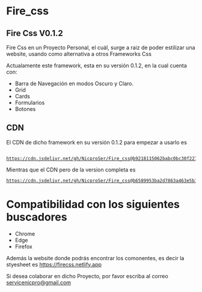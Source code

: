 # Fire_css
## Fire Css V0.1.2

Fire Css en un Proyecto Personal, el cuál, surge a raiz de poder estilizar una website, usando como alternativa a otros Frameworks Css


Actualamente este framework, esta en su versión 0.1.2, en la cual cuenta con:

- Barra de Navegación en modos Oscuro y Claro.
- Grid
- Cards
- Formularios
- Botones

## CDN

El CDN de dicho framework en su versión 0.1.2 para empezar a usarlo es <pre><code> https://cdn.jsdelivr.net/gh/NicproSer/Fire_css@b9218115062babc0bc30f227b1aa5cd7e3d40016/css/fire.css </code></pre>

Mientras que el CDN pero de la version completa es <pre><code>https://cdn.jsdelivr.net/gh/NicproSer/Fire_css@b6589953ba2d7863a463e5b1261f32a172cd93bd/css/fire_full.css</code></pre>

# Compatibilidad con los siguientes buscadores

- Chrome
- Edge
- Firefox


Además la website donde podrás encontrar los comonentes, es decir la styesheet es https://firecss.netlify.app

Si desea colaborar en dicho Proyecto, por favor escriba al correo servicenicpro@gmail.com
